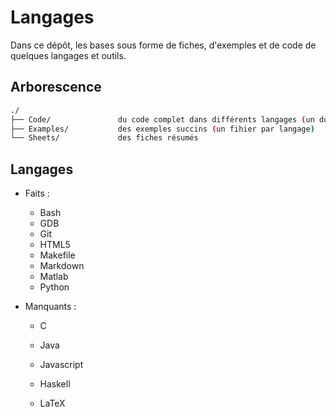 # Langages

Dans ce dépôt, les bases sous forme de fiches, d'exemples et de code de quelques langages et outils.

## Arborescence 

``` bash
./
├── Code/				du code complet dans différents langages (un dossier par langage)
├── Examples/			des exemples succins (un fihier par langage)
└── Sheets/				des fiches résumés
```

## Langages

* Faits :
  * Bash
  * GDB
  * Git
  * HTML5
  * Makefile
  * Markdown
  * Matlab
  * Python
* Manquants :

  * C
  * Java
  * Javascript
  * Haskell

  * LaTeX
